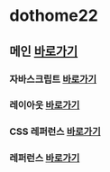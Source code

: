 # dothome22


## 메인 <a href ="https://kingjungho.github.io/dothome22/">바로가기</a>

### 자바스크립트 <a href ="https://kingjungho.github.io/dothome22/Javascript/Javascript100.html">바로가기</a>

### 레이아웃 <a href ="https://kingjungho.github.io/dothome22/layout/index.html">바로가기</a>

### CSS 레퍼런스 <a href ="https://kingjungho.github.io/dothome22/refer-css/index.html">바로가기</a>

### 레퍼런스 <a href ="https://kingjungho.github.io/dothome22/refer-html/index.html">바로가기</a>
